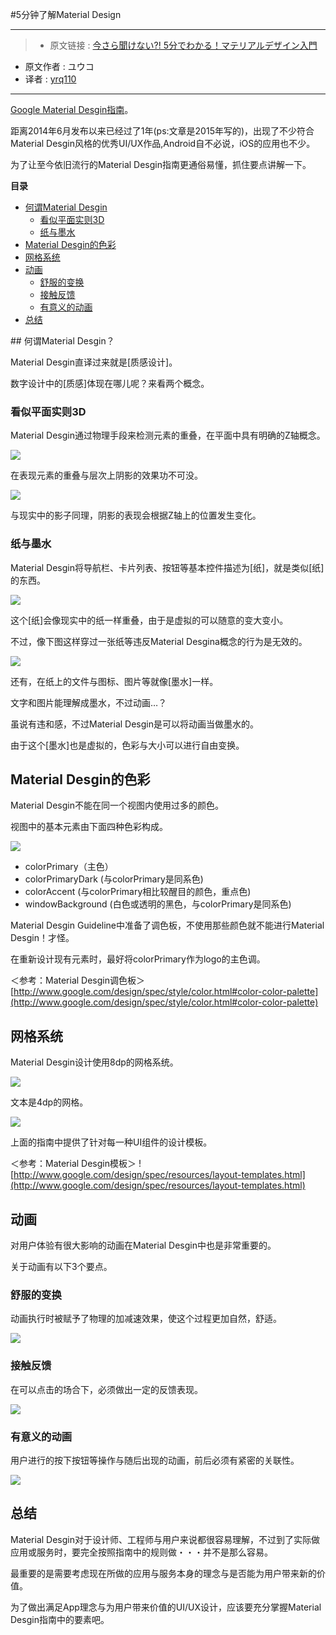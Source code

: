 #5分钟了解Material Design
***

>* 原文链接 : [今さら聞けない?! 5分でわかる！マテリアルデザイン入門](https://lab.sonicmoov.com/design/material-design/)
* 原文作者 : ユウコ
* 译者 : [yrq110](https://github.com/yrq110)

***

[Google Material Desgin指南](http://www.google.com/design/spec/material-design/introduction.html)。

距离2014年6月发布以来已经过了1年(ps:文章是2015年写的)，出现了不少符合Material Desgin风格的优秀UI/UX作品,Android自不必说，iOS的应用也不少。

为了让至今依旧流行的Material Desgin指南更通俗易懂，抓住要点讲解一下。

**目录**
* [何谓Material Desgin](#what-is)
  * [看似平面实则3D](#3d)
  * [纸与墨水](#paper)
* [Material Desgin的色彩](#color)
* [网格系统](#网格系统)
* [动画](#动画)
  * [舒服的变换](#舒服的变换)
  * [接触反馈](#接触反馈)
  * [有意义的动画](#有意义的动画)
* [总结](#总结)


<a name="what-is">
## 何谓Material Desgin？

Material Desgin直译过来就是[质感设计]。

数字设计中的[质感]体现在哪儿呢？来看两个概念。

<a name="3d"></a>
### 看似平面实则3D
Material Desgin通过物理手段来检测元素的重叠，在平面中具有明确的Z轴概念。

![](https://lab.sonicmoov.com/files/2015/07/materialdesign_3.png)

在表现元素的重叠与层次上阴影的效果功不可没。

![](https://lab.sonicmoov.com/files/2015/07/materialdesign_4.png)

与现实中的影子同理，阴影的表现会根据Z轴上的位置发生变化。

<a name="paper"></a>
### 纸与墨水
Material Desgin将导航栏、卡片列表、按钮等基本控件描述为[纸]，就是类似[纸]的东西。

![](https://lab.sonicmoov.com/files/2015/07/materialdesign_1.png)

这个[纸]会像现实中的纸一样重叠，由于是虚拟的可以随意的变大变小。

不过，像下图这样穿过一张纸等违反Material Desgina概念的行为是无效的。

![](https://lab.sonicmoov.com/files/2015/07/materialdesign_2.png)

还有，在纸上的文件与图标、图片等就像[墨水]一样。

文字和图片能理解成墨水，不过动画…？

虽说有违和感，不过Material Desgin是可以将动画当做墨水的。

由于这个[墨水]也是虚拟的，色彩与大小可以进行自由变换。

<a name="color"></a>
## Material Desgin的色彩
Material Desgin不能在同一个视图内使用过多的颜色。

视图中的基本元素由下面四种色彩构成。

![](https://lab.sonicmoov.com/files/2015/07/materialdesign_5.png)

* colorPrimary（主色）
* colorPrimaryDark (与colorPrimary是同系色)
* colorAccent (与colorPrimary相比较醒目的颜色，重点色)
* windowBackground (白色或透明的黑色，与colorPrimary是同系色)

Material Desgin Guideline中准备了调色板，不使用那些颜色就不能进行Material Desgin！才怪。

在重新设计现有元素时，最好将colorPrimary作为logo的主色调。

＜参考：Material Desgin调色板＞
[http://www.google.com/design/spec/style/color.html#color-color-palette](http://www.google.com/design/spec/style/color.html#color-color-palette)

## 网格系统
Material Desgin设计使用8dp的网格系统。

![](https://lab.sonicmoov.com/files/2015/07/materialdesign_6.png)

文本是4dp的网格。

![](https://lab.sonicmoov.com/files/2015/07/materialdesign_7.png)

上面的指南中提供了针对每一种UI组件的设计模板。

＜参考：Material Desgin模板＞
![http://www.google.com/design/spec/resources/layout-templates.html](http://www.google.com/design/spec/resources/layout-templates.html)

## 动画

对用户体验有很大影响的动画在Material Desgin中也是非常重要的。

关于动画有以下3个要点。

### 舒服的变换
动画执行时被赋予了物理的加减速效果，使这个过程更加自然，舒适。

![](https://lab.sonicmoov.com/files/2015/07/materialdesign_8.png)

### 接触反馈
在可以点击的场合下，必须做出一定的反馈表现。

![](https://lab.sonicmoov.com/files/2015/07/materialdesign_9.png)

### 有意义的动画
用户进行的按下按钮等操作与随后出现的动画，前后必须有紧密的关联性。

![](https://lab.sonicmoov.com/files/2015/07/materialdesign_10.png)

## 总结

Material Desgin对于设计师、工程师与用户来说都很容易理解，不过到了实际做应用或服务时，要完全按照指南中的规则做・・・并不是那么容易。

最重要的是需要考虑现在所做的应用与服务本身的理念与是否能为用户带来新的价值。

为了做出满足App理念与为用户带来价值的UI/UX设计，应该要充分掌握Material Desgin指南中的要素吧。
